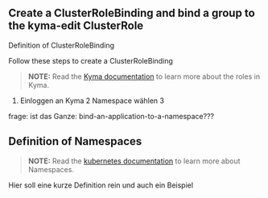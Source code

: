 ## Create a ClusterRoleBinding and bind a group to the kyma-edit ClusterRole

Definition of ClusterRoleBinding





Follow these steps to create a ClusterRoleBinding

>**NOTE:** Read the [Kyma documentation](https://kyma-project.io/docs/components/security#details-roles-in-kyma) to learn more about the roles in Kyma.
 

1. Einloggen an Kyma
2 Namespace wählen
3 

frage: ist das Ganze: bind-an-application-to-a-namespace???


## Definition of Namespaces

>**NOTE:** Read the [kubernetes documentation](https://kubernetes.io/docs/concepts/overview/working-with-objects/namespaces/) to learn more about Namespaces.

Hier soll eine kurze Definition rein und auch ein Beispiel 
